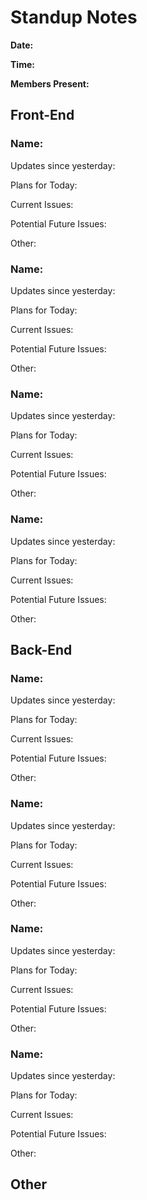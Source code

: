 # Standup Notes
**Date:**

**Time:**

**Members Present:**

## Front-End

### Name:
  Updates since yesterday:
  
  Plans for Today:
  
  Current Issues:
  
  Potential Future Issues:
  
  Other:
  
### Name:
  Updates since yesterday:
  
  Plans for Today:
  
  Current Issues:
  
  Potential Future Issues:
  
  Other:
  
### Name:
  Updates since yesterday:
  
  Plans for Today:
  
  Current Issues:
  
  Potential Future Issues:
  
  Other:
  
### Name:
  Updates since yesterday:
  
  Plans for Today:
  
  Current Issues:
  
  Potential Future Issues:
  
  Other:
  


## Back-End

### Name:
  Updates since yesterday:
  
  Plans for Today:
  
  Current Issues:
  
  Potential Future Issues:
  
  Other:
  

### Name:
  Updates since yesterday:
  
  Plans for Today:
  
  Current Issues:
  
  Potential Future Issues:
  
  Other:
  
### Name:
  Updates since yesterday:
  
  Plans for Today:
  
  Current Issues:
  
  Potential Future Issues:
  
  Other:
  
### Name:
   Updates since yesterday:
  
  Plans for Today:
  
  Current Issues:
  
  Potential Future Issues:
  
  Other:
  
## Other

